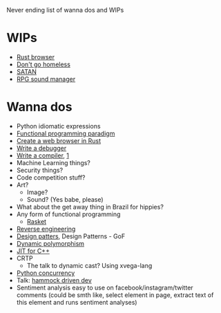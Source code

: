 Never ending list of wanna dos and WIPs

# WIPs

* [Rust browser]()
* [Don't go homeless]()
* [SATAN]()
* [RPG sound manager]()

# Wanna dos

* Python idiomatic expressions
* [Functional programming paradigm](https://blog.kalvad.com/haskell-series-part-1/)
* [Create a web browser in Rust](https://browser.engineering/)
* [Write a debugger](https://blog.tartanllama.xyz/writing-a-linux-debugger-setup/)
* [Write a compiler](https://www.cs.cornell.edu/courses/cs6120/2020fa/self-guided/), [1](https://norasandler.com/2017/11/29/Write-a-Compiler.html)
* Machine Learning things?
* Security things?
* Code competition stuff?
* Art?
    * Image?
    * Sound? (Yes babe, please)
* What about the get away thing in Brazil for hippies?
* Any form of functional programming
    * [Rasket](https://docs.racket-lang.org/quick/)
* [Reverse engineering](https://0x41.cf/reversing/2021/07/21/reversing-x86-and-c-code-for-beginners.html)
* [Design patters](https://realpython.com/factory-method-python/), Design Patterns - GoF
* [Dynamic polymorphism](https://www.youtube.com/watch?v=8c6BAQcYF_E)
* [JIT for C++](https://blog.quarkslab.com/easyjit-just-in-time-compilation-for-c.html)
* CRTP
   * The talk to dynamic cast? Using xvega-lang
* [Python concurrency](https://realpython.com/python-concurrency/)
* Talk: [hammock driven dev](https://www.youtube.com/watch?v=f84n5oFoZBc&t=1s)
* Sentiment analysis easy to use on facebook/instagram/twitter comments (could be smth like, select element in page, extract text of this element and runs sentiment analyses)
